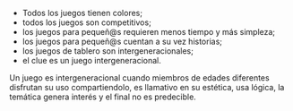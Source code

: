 * Todos los juegos tienen colores;
* todos los juegos son competitivos;
* los juegos para pequeñ@s requieren menos tiempo y más simpleza;
* los juegos para pequeñ@s cuentan a su vez historias;
* los juegos de tablero son intergeneracionales;
* el clue es un juego intergeneracional.

Un juego es intergeneracional cuando miembros de edades diferentes disfrutan su uso compartiendolo, es llamativo en su estética, usa lógica, la temática genera interés y el final no es predecible.
